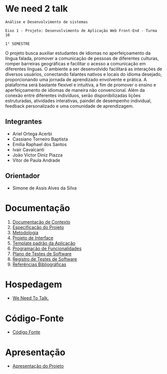 # We need 2 talk

`Análise e Desenvolvimento de sistemas`

`Eixo 1 - Projeto: Desenvolvimento de Aplicação Web Front-End - Turma 10`

`1° SEMESTRE`

O projeto busca auxiliar estudantes de idiomas no aperfeiçoamento da língua falada, promover a comunicação de pessoas de diferentes culturas, romper barreiras geográficas e facilitar o acesso a comunicação em diferentes línguas. O ambiente a ser desenvolvido facilitará as interações de diversos usuários, conectando falantes nativos e locais do idioma desejado, proporcionando uma jornada de aprendizado envolvente e prática. 
A plataforma será bastante flexível e intuitiva, a fim de promover o ensino e aperfeiçoamento de idiomas de maneira não convencional. Além da conexão entre diferentes indivíduos, serão disponibilizadas lições estruturadas, atividades interativas, paindel de desempenho individual, feedback personalizado e uma comunidade de aprendizagem.

## Integrantes

* Ariel Ortega Acerbi 
* Cassiano Torneiro Baptista 
* Emília Raphael dos Santos 
* Ivair Cavalcanti 
* João Victor Diniz Piazza 
* Vitor de Paula Andrade 

## Orientador

* Simone de Assis Alves da Silva

# Documentação

<ol>
<li><a href="documentos/01-Documentação de Contexto.md"> Documentação de Contexto</a></li>
<li><a href="documentos/02-Especificação do Projeto.md"> Especificação do Projeto</a></li>
<li><a href="documentos/03-Metodologia.md"> Metodologia</a></li>
<li><a href="documentos/04-Projeto de Interface.md"> Projeto de Interface</a></li>
<li><a href="documentos/05-Template padrão da Aplicação.md"> Template padrão da Aplicação</a></li>
<li><a href="documentos/06-Programação de Funcionalidades.md"> Programação de Funcionalidades</a></li>
<li><a href="documentos/07-Plano de Testes de Software.md"> Plano de Testes de Software</a></li>
<li><a href="documentos/08-Registro de Testes de Software.md"> Registro de Testes de Software</a></li>
<li><a href="documentos/09-Referências.md"> Referências Bibliográficas</a></li>
</ol>

# Hospedagem

* [We Need To Talk.](https://icei-puc-minas-pmv-ads.github.io/pmv-ads-2023-2-e1-proj-web-t10-we_need_2_talk/codigo-fonte/src/paginaLogin/index.html) 

# Código-Fonte

* <a href="codigo-fonte/README.md">Código Fonte</a>

# Apresentação

* <a href="apresentacao/README.md">Apresentação do Projeto</a>
